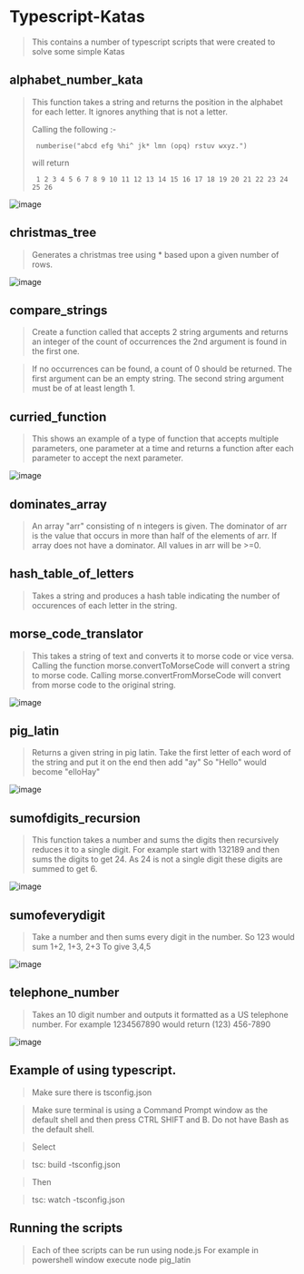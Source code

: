 # Typescript-Katas

> This contains a number of typescript scripts that were created to solve some simple Katas

## alphabet_number_kata

> This function takes a string and returns the position in the alphabet for each letter. It ignores anything that is not a letter.
>
> Calling the following :-
>
>      numberise("abcd efg %hi^ jk* lmn (opq) rstuv wxyz.")
>
> will return
>
>      1 2 3 4 5 6 7 8 9 10 11 12 13 14 15 16 17 18 19 20 21 22 23 24 25 26

![image](https://user-images.githubusercontent.com/28151071/77850679-089d1200-71cc-11ea-9aa6-186702e61cc4.png)

## christmas_tree

> Generates a christmas tree using \* based upon a given number of rows.

![image](https://user-images.githubusercontent.com/28151071/77850704-28ccd100-71cc-11ea-83b3-ab764c7071b8.png)

## compare_strings

> Create a function called that accepts 2 string arguments and returns an integer of the count of occurrences the 2nd argument is found in the first one.

> If no occurrences can be found, a count of 0 should be returned. The first argument can be an empty string. The second string argument must be of at least length 1.

## curried_function

> This shows an example of a type of function that accepts multiple parameters, one parameter at a time and returns a function after each parameter to accept the next parameter.

![image](https://user-images.githubusercontent.com/28151071/77850720-4306af00-71cc-11ea-9f28-756b1f27df6a.png)

## dominates_array

> An array "arr" consisting of n integers is given. The dominator of arr is the value that occurs in more than half of the elements of arr.
> If array does not have a dominator. All values in arr will be >=0.

## hash_table_of_letters

> Takes a string and produces a hash table indicating the number of occurences of each letter in the string.

## morse_code_translator

> This takes a string of text and converts it to morse code or vice versa.
> Calling the function morse.convertToMorseCode will convert a string to morse code.
> Calling morse.convertFromMorseCode will convert from morse code to the original string.

![image](https://user-images.githubusercontent.com/28151071/77850743-5f0a5080-71cc-11ea-81ee-32da24ea192a.png)

## pig_latin

> Returns a given string in pig latin.
> Take the first letter of each word of the string and put it on the end then add "ay"
> So "Hello" would become "elloHay"

![image](https://user-images.githubusercontent.com/28151071/77850763-78130180-71cc-11ea-9cbd-56202529976b.png)

## sumofdigits_recursion

> This function takes a number and sums the digits then recursively reduces it to a single digit.
> For example start with 132189 and then sums the digits to get 24.
> As 24 is not a single digit these digits are summed to get 6.

![image](https://user-images.githubusercontent.com/28151071/77850775-911bb280-71cc-11ea-9338-2218bb0cf976.png)

## sumofeverydigit

> Take a number and then sums every digit in the number.
> So 123 would sum
> 1+2, 1+3, 2+3
> To give 3,4,5

![image](https://user-images.githubusercontent.com/28151071/77850874-56664a00-71cd-11ea-83aa-2189e4dc3107.png)

## telephone_number

> Takes an 10 digit number and outputs it formatted as a US telephone number.
> For example 1234567890 would return (123) 456-7890

![image](https://user-images.githubusercontent.com/28151071/77850914-975e5e80-71cd-11ea-8660-b42d06e4b6f6.png)


## Example of using typescript.

> Make sure there is tsconfig.json

> Make sure terminal is using a Command Prompt window as the default shell and then press CTRL SHIFT and B. Do not have Bash as the default shell.

> Select

> tsc: build -tsconfig.json

> Then

> tsc: watch -tsconfig.json

## Running the scripts

> Each of thee scripts can be run using node.js
> For example in powershell window execute
> node pig_latin
